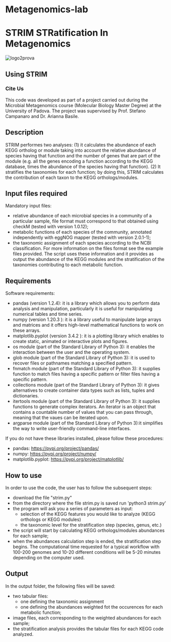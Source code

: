 # Metagenomics-lab
# **STRIM STRatification In Metagenomics** 
![logo2prova](https://repository-images.githubusercontent.com/366718180/d5a34c80-b7d8-11eb-8ca3-0c163cefd5d6)
## Using STRIM

### Cite Us
This code was developed as part of a project carried out during the Microbial Metagenomics course (Molecular Biology Master Degree) at the University of Padova. The project was supervised by Prof. Stefano Campanaro and Dr. Arianna Basile.

## Description
STRIM performes two analyses: (1) it calculates the abundance of each KEGG ortholog or module taking into account the relative abundance of species having that function and the number of genes that are part of the module (e.g. all the genes encoding a function according to the KEGG database, times the abundance of the species having that function). (2) It stratifies the taxonomies for each function; by doing this, STRIM calculates the contribution of each taxon to the KEGG orthologs/modules.

## Input files required
Mandatory input files:
* relative abundance of each microbial species in a community of a particular sample, file format must correspond to that obtained using checkM (tested with version 1.0.12);
* metabolic functions of each species of the community, annotated independently with eggNOG mapper (tested with version 2.0.1-1);
* the taxonomic assignment of each species according to the NCBI classification.
For more information on the files format see the example files provided.
The script uses these information and it provides as output the abundance of the KEGG modules and the stratification of the taxonomies contributing to each metabolic function.

## Requirements
Software requirements:
* pandas (version 1.2.4): it is a library which allows you to perform data analysis and manipulation, particularly it is useful for manipulating numerical tables and time series.
* numpy (version 1.20.3 ): it is a library useful to manipulate large arrays and matrices and it offers high-level mathematical functions to work on these arrays.
* matplotlib.pyplot (version 3.4.2 ): it is a plotting library which enables to create static, animated or interactive plots and figures.
* os module (part of the Standard Library of Python 3): it enables the interaction between the user and the operating system.
* glob module (part of the Standard Library of Python 3): it is used to recover files or pathnames matching a specified pattern.
* fnmatch module (part of the Standard Library of Python 3): it supplies function to match files having a specific pattern or filter files having a specific pattern.
* collections module (part of the Standard Library of Python 3): it gives alternatives to create container data types such as lists, tuples and dictionaries.
* itertools module (part of the Standard Library of Python 3): it supplies functions to generate complex iterators. An iterator is an object that contains a countable number of values that you can pass through, meaning that the vaues can be iterated upon.
* argparse module (part of the Standard Library of Python 3):it simplifies the way to write user-friendly command-line interfaces.

If you do not have these libraries installed, please follow these procedures:
- pandas: https://pypi.org/project/pandas/
- numpy: https://pypi.org/project/numpy/
- matplotlib.pyplot: https://pypi.org/project/matplotlib/

## How to use 
In order to use the code, the user has to follow the subsequent steps:
* download the file "strim.py"
* from the directory where the file strim.py is saved run 'python3 strim.py'
* the program will ask you a series of parameters as input:
  - selection of the KEGG features you would like to analyze (KEGG orthologs or KEGG modules)
  - the taxonomic level for the stratification step (species, genus, etc.)
* the script will start by calculating KEGG orthologs/modules abundances for each sample;
* when the abundances calculation step is ended, the stratification step begins.
The computational time requested for a typical workflow with 100-200 genomes and 10-20 different conditions will be 5-20 minutes depending on the computer used.

## Output
In the output folder, the following files will be saved:
* two tabular files:
  - one defining the taxonomic assignment
  - one defining the abundances weighted fot the occurences for each metabolic function;
* image files, each corresponding to the weighted abundances for each sample;
* the stratification analysis provides the tabular files for each KEGG code analyzed.
